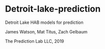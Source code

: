 # Detroit-lake-prediction

Detroit Lake HAB models for prediction

James Watson, Mat Titus, Zach Gelbaum

The Prediction Lab LLC, 2019
